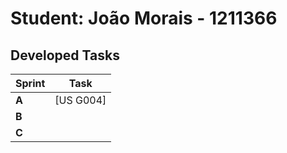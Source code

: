 # Student: João Morais - 1211366

## Developed Tasks


| Sprint | Task      |
|--------|-----------|
| **A**  | [US G004] |
| **B**  |           |
| **C**  |           |
